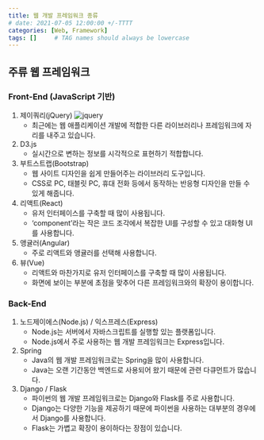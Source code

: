 ```yaml
---
title: 웹 개발 프레임워크 종류
# date: 2021-07-05 12:00:00 +/-TTTT
categories: [Web, Framework]
tags: []     # TAG names should always be lowercase
---
```


## 주류 웹 프레임워크
### Front-End (JavaScript 기반)

1. 제이쿼리(jQuery)
   ![jquery](https://user-images.githubusercontent.com/67721382/126048847-06e55728-5202-46c3-8833-d97332dcf3fd.png)
   - 최근에는 웹 애플리케이션 개발에 적합한 다른 라이브러리나 프레임워크에 자리를 내주고 있습니다.
2. D3.js
   - 실시간으로 변하는 정보를 시각적으로 표현하기 적합합니다.
3. 부트스트랩(Bootstrap)
   - 웹 사이트 디자인을 쉽게 만들어주는 라이브러리 도구입니다.
   - CSS로 PC, 태블릿 PC, 휴대 전화 등에서 동작하는 반응형 디자인을 만들 수 있게 해줍니다.
4. 리액트(React)
   -  유저 인터페이스를 구축할 때 많이 사용됩니다.
   -  ‘component’라는 작은 코드 조각에서 복잡한 UI를 구성할 수 있고 대화형 UI를 사용합니다.
5. 앵귤러(Angular)
   - 주로 리액트와 앵귤러를 선택해 사용합니다.
6. 뷰(Vue)
   - 리액트와 마찬가지로 유저 인터페이스를 구축할 때 많이 사용됩니다.
   - 화면에 보이는 부분에 초점을 맞추어 다른 프레임워크와의 확장이 용이합니다.

### Back-End
1. 노드제이에스(Node.js) / 익스프레스(Express)
   - Node.js는 서버에서 자바스크립트를 실행할 있는 플랫폼입니다.
   - Node.js에서 주로 사용하는 웹 개발 프레임워크는 Express입니다.
2. Spring
   - Java의 웹 개발 프레임워크로는 Spring을 많이 사용합니다.
   - Java는 오랜 기간동안 백엔드로 사용되어 왔기 때문에 관련 다큐먼트가 많습니다.
3. Django / Flask
   - 파이썬의 웹 개발 프레임워크로는 Django와 Flask를 주로 사용합니다.
   - Django는 다양한 기능을 제공하기 때문에 파이썬을 사용하는 대부분의 경우에서 Django를 사용합니다.
   - Flask는 가볍고 확장이 용이하다는 장점이 있습니다.